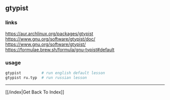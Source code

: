 ## gtypist

### links

https://aur.archlinux.org/packages/gtypist
https://www.gnu.org/software/gtypist/doc/
https://www.gnu.org/software/gtypist/
https://formulae.brew.sh/formula/gnu-typist#default

### usage

```sh
gtypist         # run english default lesson
gtypist ru.typ  # run russian lesson
```


---

[[/index|Get Back To Index]]
